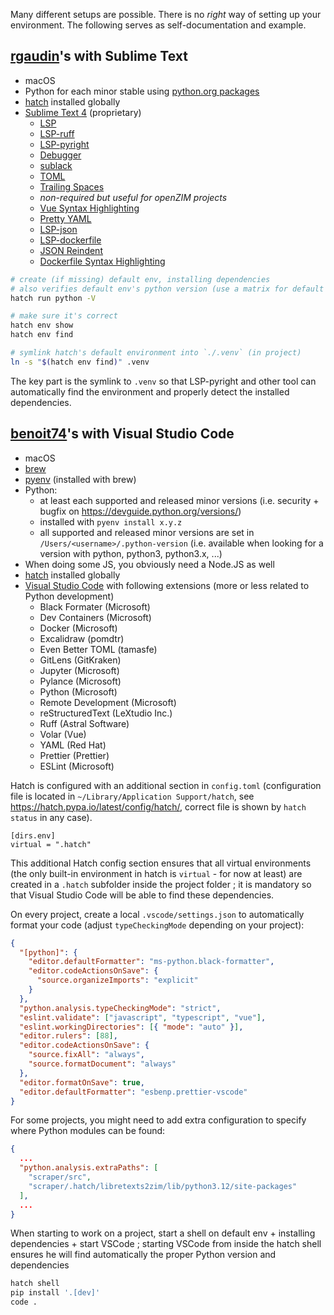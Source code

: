 Many different setups are possible. There is no _right_ way of setting up your environment. The following serves as self-documentation and example.

## [rgaudin](https://github.com/rgaudin)'s with Sublime Text

- macOS
- Python for each minor stable using [python.org packages](https://www.python.org/downloads/)
- [hatch](https://pypi.org/project/hatch/) installed globally
- [Sublime Text 4](https://www.sublimetext.com/) (proprietary)
  - [LSP](https://lsp.sublimetext.io/)
  - [LSP-ruff](https://packagecontrol.io/packages/LSP-ruff)
  - [LSP-pyright](https://github.com/sublimelsp/LSP-pyright)
  - [Debugger](https://github.com/daveleroy/SublimeDebugger)
  - [sublack](https://github.com/jgirardet/sublack)
  - [TOML](https://github.com/jasonwilliams/sublime_toml_highlighting)
  - [Trailing Spaces](https://github.com/SublimeText/TrailingSpaces)
  - _non-required but useful for openZIM projects_
  - [Vue Syntax Highlighting](https://github.com/vuejs/vue-syntax-highlight)
  - [Pretty YAML](https://github.com/aukaost/SublimePrettyYAML)
  - [LSP-json](https://github.com/sublimelsp/LSP-json)
  - [LSP-dockerfile](https://github.com/sublimelsp/LSP-dockerfile)
  - [JSON Reindent](https://github.com/ThomasKliszowski/json_reindent)
  - [Dockerfile Syntax Highlighting](https://github.com/asbjornenge/Docker.tmbundle)

```sh
# create (if missing) default env, installing dependencies
# also verifies default env's python version (use a matrix for default with a single value to set otherwise)
hatch run python -V

# make sure it's correct
hatch env show
hatch env find

# symlink hatch's default environment into `./.venv` (in project)
ln -s "$(hatch env find)" .venv
```

The key part is the symlink to `.venv` so that LSP-pyright and other tool can automatically find the environment and properly detect the installed dependencies.


## [benoit74](https://github.com/benoit74)'s with Visual Studio Code

- macOS
- [brew](https://brew.sh/)
- [pyenv](https://github.com/pyenv/pyenv) (installed with brew) 
- Python:
  - at least each supported and released minor versions (i.e. security + bugfix on https://devguide.python.org/versions/)
  - installed with `pyenv install x.y.z`
  - all supported and released minor versions are set in `/Users/<username>/.python-version` (i.e. available when looking for a version with python, python3, python3.x, ...)
- When doing some JS, you obviously need a Node.JS as well 
- [hatch](https://pypi.org/project/hatch/) installed globally
- [Visual Studio Code](https://github.com/microsoft/vscode) with following extensions (more or less related to Python development)
  - Black Formater (Microsoft)
  - Dev Containers (Microsoft)
  - Docker (Microsoft)
  - Excalidraw (pomdtr)
  - Even Better TOML (tamasfe)
  - GitLens (GitKraken)
  - Jupyter (Microsoft)
  - Pylance (Microsoft)
  - Python (Microsoft)
  - Remote Development (Microsoft)
  - reStructuredText (LeXtudio Inc.)
  - Ruff (Astral Software)
  - Volar (Vue)
  - YAML (Red Hat)
  - Prettier (Prettier)
  - ESLint (Microsoft)

Hatch is configured with an additional section in `config.toml` (configuration file is located in `~/Library/Application Support/hatch`, see https://hatch.pypa.io/latest/config/hatch/, correct file is shown by `hatch status` in any case).
```
[dirs.env]
virtual = ".hatch"
```

This additional Hatch config section ensures that all virtual environments (the only built-in environment in hatch is `virtual` - for now at least) are created in a `.hatch` subfolder inside the project folder ; it is mandatory so that Visual Studio Code will be able to find these dependencies.

On every project, create a local `.vscode/settings.json` to automatically format your code (adjust `typeCheckingMode` depending on your project):
``` json
{
  "[python]": {
    "editor.defaultFormatter": "ms-python.black-formatter",
    "editor.codeActionsOnSave": {
      "source.organizeImports": "explicit"
    }
  },
  "python.analysis.typeCheckingMode": "strict",
  "eslint.validate": ["javascript", "typescript", "vue"],
  "eslint.workingDirectories": [{ "mode": "auto" }],
  "editor.rulers": [88],
  "editor.codeActionsOnSave": {
    "source.fixAll": "always",
    "source.formatDocument": "always"
  },
  "editor.formatOnSave": true,
  "editor.defaultFormatter": "esbenp.prettier-vscode"
}
```

For some projects, you might need to add extra configuration to specify where Python modules can be found:

```json
{
  ...
  "python.analysis.extraPaths": [
    "scraper/src",
    "scraper/.hatch/libretexts2zim/lib/python3.12/site-packages"
  ],
  ...
}
```

When starting to work on a project, start a shell on default env + installing dependencies + start VSCode ; starting VSCode from inside the hatch shell ensures he will find automatically the proper Python version and dependencies

```sh
hatch shell
pip install '.[dev]'
code .
```

